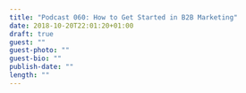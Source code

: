 ```yaml
---
title: "Podcast 060: How to Get Started in B2B Marketing"
date: 2018-10-20T22:01:20+01:00
draft: true
guest: ""
guest-photo: ""
guest-bio: ""
publish-date: ""
length: ""
---
```

